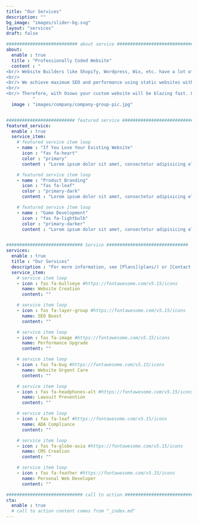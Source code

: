 ```yaml
---
title: "Our Services"
description: ""
bg_image: "images/slider-bg.svg"
layout: "services"
draft: false

########################### about service #############################
about:
  enable : true
  title : "Professionally Coded Website"
  content : "
<br/> Website Builders like Shopify, Wordpress, Wix, etc. have a lot of extra code. Whilst this code makes it easy to build a website, the website built from it is slowed down for the user.
<br/>
<br/> We achieve maximum SEO and performance using static websites with dynamic capabilities. This means our sites are lean. They load rapidly and do not lack capability.
<br/>
<br/> Therefore, with Osows your custom website will be blazing fast. Google will favor it and your users will love it, thus leading to exponential conversion rates and a massive boost in revenue over time.
          "
  image : "images/company/company-group-pic.jpg"


########################## featured service ############################
featured_service:
  enable : true
  service_item:
    # featured service item loop
    - name : "If You Love Your Existing Website"
      icon : "fas fa-heart"
      color : "primary"
      content : "Lorem ipsum dolor sit amet, consectetur adipisicing elit. Saepe enim impedit repudiandae omnis est temporibus."

    # featured service item loop
    - name : "Product Branding"
      icon : "fas fa-leaf"
      color : "primary-dark"
      content : "Lorem ipsum dolor sit amet, consectetur adipisicing elit. Saepe enim impedit repudiandae omnis est temporibus."

    # featured service item loop
    - name : "Game Development"
      icon : "fas fa-lightbulb"
      color : "primary-darker"
      content : "Lorem ipsum dolor sit amet, consectetur adipisicing elit. Saepe enim impedit repudiandae omnis est temporibus."


############################# Service ###############################
services:
  enable : true
  title : "Our Services"
  description : "For more information, see [Plans](plans/) or [Contact Us](contact/)!"
  service_item:
    # service item loop
    - icon : fas fa-bullseye #https://fontawesome.com/v5.15/icons
      name: Website Creation
      content: ""

    # service item loop
    - icon : fas fa-layer-group #https://fontawesome.com/v5.15/icons
      name: SEO Boost
      content: ""

    # service item loop
    - icon : fas fa-image #https://fontawesome.com/v5.15/icons
      name: Performance Upgrade
      content: ""

    # service item loop
    - icon : fas fa-bug #https://fontawesome.com/v5.15/icons
      name: Website Urgent Care
      content: ""

    # service item loop
    - icon : fas fa-headphones-alt #https://fontawesome.com/v5.15/icons
      name: Lawsuit Prevention
      content: ""

    # service item loop
    - icon : fas fa-leaf #https://fontawesome.com/v5.15/icons
      name: ADA Compliance
      content: ""

    # service item loop
    - icon : fas fa-globe-asia #https://fontawesome.com/v5.15/icons
      name: CMS Creation
      content: ""

    # service item loop
    - icon : fas fa-feather #https://fontawesome.com/v5.15/icons
      name: Personal Web Developer
      content: ""

############################# call to action #################################
cta:
  enable : true
  # call to action content comes from "_index.md"
---
```

